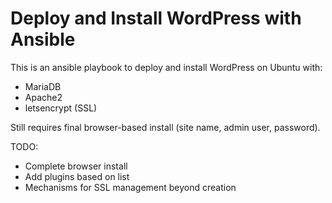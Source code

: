 # Deploy and Install WordPress with Ansible

This is an ansible playbook to deploy and install WordPress on Ubuntu with:

* MariaDB
* Apache2
* letsencrypt (SSL)

Still requires final browser-based install (site name, admin user, password).

TODO:

* Complete browser install
* Add plugins based on list
* Mechanisms for SSL management beyond creation

